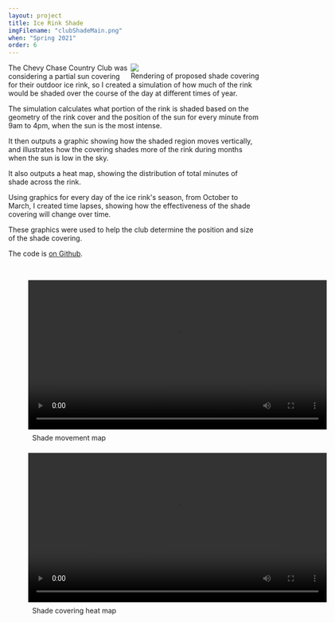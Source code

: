 ```yaml
---
layout: project
title: Ice Rink Shade
imgFilename: "clubShadeMain.png"
when: "Spring 2021"
order: 6
---
```

<div class="imgCptnBox" style="float:right">
<img src="{{ "assets/images/shadeRender.png" | relative_url }}" class="articleImgMain">
<figcaption class="articleCaption">Rendering of proposed shade covering</figcaption>
</div>

The Chevy Chase Country Club was considering a partial sun covering for their outdoor ice rink, so I created a simulation of how much of the rink would be shaded over the course of the day at different times of year.

The simulation calculates what portion of the rink is shaded based on the geometry of the rink cover and the position of the sun for every minute from 9am to 4pm, when the sun is the most intense.

It then outputs a graphic showing how the shaded region moves vertically, and illustrates how the covering shades more of the rink during months when the sun is low in the sky.

It also outputs a heat map, showing the distribution of total minutes of shade across the rink.

Using graphics for every day of the ice rink's season, from October to March, I created time lapses, showing how the effectiveness of the shade covering will change over time.

These graphics were used to help the club determine the position and size of the shade covering.

The code is <a href="https://github.com/matt-lewton9/club_shade" class="link" target="_blank" rel="noopener noreferrer">on Github</a>.

<br>
<div class="vids">
<figure>
  <video controls="true" allowfullscreen="true" width="600">
    <source src="{{ "assets/videos/shade.mp4" | relative_url }}" type="video/mp4">
  </video>
    <figcaption class="articleCaption" style="padding:8px">Shade movement map</figcaption>
</figure>

<figure>
  <video controls="true" allowfullscreen="true" width="600">
    <source src="{{ "assets/videos/heat.mp4" | relative_url }}" type="video/mp4">
  </video>
  <figcaption class="articleCaption" style="padding:8px">Shade covering heat map</figcaption>
</figure>
</div>

